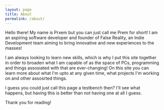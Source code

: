 ```yaml
---
layout: page
title: About
permalink: /about/
---
```


Hello there! My name is Prxem but you can just call me Prem for short! I am an aspiring software
developer and founder of False Reality, an Indie Development team aiming to bring innovative and
new experiences to the masses!

I am always looking to learn new skills, which is why I put this site together in order to broaden
what I am capable of as the space of PCs, programming and things assosiated with that are ever-changing!
On this site you can learn more about what I'm upto at any given time, what projects I'm working on and
other assosrted things.

I guess you could just call this page a testbench then? I'll see what happens, but having this is better
than not having one at all I guess.

Thank you for reading!
